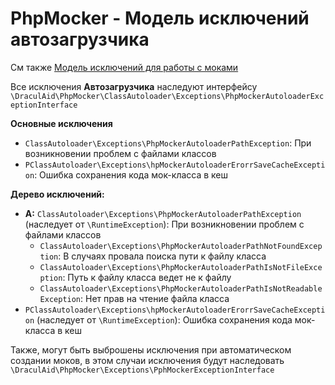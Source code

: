 # PhpMocker - Модель исключений автозагрузчика

См также [Модель исключений для работы с моками](../../Exceptions/README.md)

Все исключения **Автозагрузчика** наследуют интерфейсу `\DraculAid\PhpMocker\ClassAutoloader\Exceptions\PhpMockerAutoloaderExceptionInterface`

**Основные исключения**
* `ClassAutoloader\Exceptions\PhpMockerAutoloaderPathException`: При возникновении проблем с файлами классов
* `PClassAutoloader\Exceptions\hpMockerAutoloaderErorrSaveCacheException`: Ошибка сохранения кода мок-класса в кеш

**Дерево исключений:**
* **А:** `ClassAutoloader\Exceptions\PhpMockerAutoloaderPathException` (наследует от `\RuntimeException`): При возникновении проблем с файлами классов
  * `ClassAutoloader\Exceptions\PhpMockerAutoloaderPathNotFoundException`: В случаях провала поиска пути к файлу класса
  * `ClassAutoloader\Exceptions\PhpMockerAutoloaderPathIsNotFileException`: Путь к файлу класса ведет не к файлу
  * `ClassAutoloader\Exceptions\PhpMockerAutoloaderPathIsNotReadableException`: Нет прав на чтение файла класса
* `PClassAutoloader\Exceptions\hpMockerAutoloaderErorrSaveCacheException` (наследует от `\RuntimeException`): Ошибка сохранения кода мок-класса в кеш

Также, могут быть выброшены исключения при автоматическом создании моков, в этом случаи исключения будут наследовать `\DraculAid\PhpMocker\Exceptions\PphMockerExceptionInterface`

